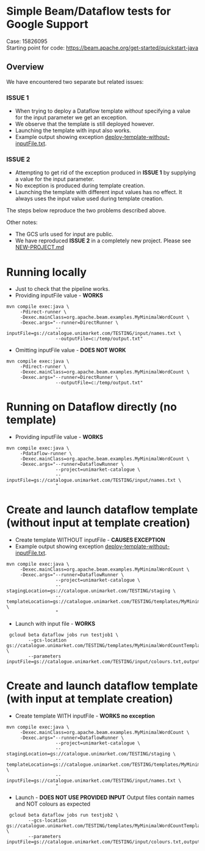 # Simple Beam/Dataflow tests for Google Support

Case: 15826095  
Starting point for code: https://beam.apache.org/get-started/quickstart-java  

## Overview
We have encountered two separate but related issues:

### ISSUE 1
 * When trying to deploy a Dataflow template _without_ specifying a value for the input parameter we get an exception.
 * We observe that the template is still deployed however.
 * Launching the template with input also works. 
 * Example output showing exception [deploy-template-without-inputFile.txt](deploy-template-without-inputFile.txt).

### ISSUE 2
 * Attempting to get rid of the exception produced in **ISSUE 1** by supplying a value for the input parameter.
 * No exception is produced during template creation.
 * Launching the template with different input values has no effect. It always uses the input value used during template creation.
 
The steps below reproduce the two problems described above.

Other notes:
 * The GCS urls used for input are public.
 * We have reproduced **ISSUE 2** in a completely new project. Please see [NEW-PROJECT.md](NEW-PROJECT.md)


# Running locally
* Just to check that the pipeline works.
* Providing inputFile value - **WORKS**
```
mvn compile exec:java \
     -Pdirect-runner \
     -Dexec.mainClass=org.apache.beam.examples.MyMinimalWordCount \
     -Dexec.args="--runner=DirectRunner \
                  --inputFile=gs://catalogue.unimarket.com/TESTING/input/names.txt \
                  --outputFile=c:/temp/output.txt" 
```

* Omitting inputFile value - **DOES NOT WORK**
```
mvn compile exec:java \
     -Pdirect-runner \
     -Dexec.mainClass=org.apache.beam.examples.MyMinimalWordCount \
     -Dexec.args="--runner=DirectRunner \
                  --outputFile=c:/temp/output.txt" 
```


# Running on Dataflow directly (no template)
* Providing inputFile value - **WORKS**
```
mvn compile exec:java \
     -Pdataflow-runner \
     -Dexec.mainClass=org.apache.beam.examples.MyMinimalWordCount \
     -Dexec.args="--runner=DataflowRunner \
                  --project=unimarket-catalogue \
                  --inputFile=gs://catalogue.unimarket.com/TESTING/input/names.txt \
                  " 
```

# Create and launch dataflow template (without input at template creation)
 * Create template WITHOUT inputFile - **CAUSES EXCEPTION**
 * Example output showing exception [deploy-template-without-inputFile.txt](deploy-template-without-inputFile.txt).
```
mvn compile exec:java \
     -Dexec.mainClass=org.apache.beam.examples.MyMinimalWordCount \
     -Dexec.args="--runner=DataflowRunner \
                  --project=unimarket-catalogue \
                  --stagingLocation=gs://catalogue.unimarket.com/TESTING/staging \
                  --templateLocation=gs://catalogue.unimarket.com/TESTING/templates/MyMinimalWordCountTemplate \
                  " 
```

* Launch with input file - **WORKS**
```
 gcloud beta dataflow jobs run testjob1 \
        --gcs-location gs://catalogue.unimarket.com/TESTING/templates/MyMinimalWordCountTemplate \
        --parameters inputFile=gs://catalogue.unimarket.com/TESTING/input/colours.txt,outputFile=gs://catalogue.unimarket.com/TESTING/output/output4.txt
```

# Create and launch dataflow template (with input at template creation)

* Create template WITH inputFile - **WORKS no exception**
```
mvn compile exec:java \
     -Dexec.mainClass=org.apache.beam.examples.MyMinimalWordCount \
     -Dexec.args="--runner=DataflowRunner \
                  --project=unimarket-catalogue \
                  --stagingLocation=gs://catalogue.unimarket.com/TESTING/staging \
                  --templateLocation=gs://catalogue.unimarket.com/TESTING/templates/MyMinimalWordCountTemplate \
                  --inputFile=gs://catalogue.unimarket.com/TESTING/input/names.txt \
                  " 
```

* Launch - **DOES NOT USE PROVIDED INPUT**
Output files contain names and NOT colours as expected
```
 gcloud beta dataflow jobs run testjob2 \
        --gcs-location gs://catalogue.unimarket.com/TESTING/templates/MyMinimalWordCountTemplate \
        --parameters inputFile=gs://catalogue.unimarket.com/TESTING/input/colours.txt,outputFile=gs://catalogue.unimarket.com/TESTING/output/output3.txt
```



